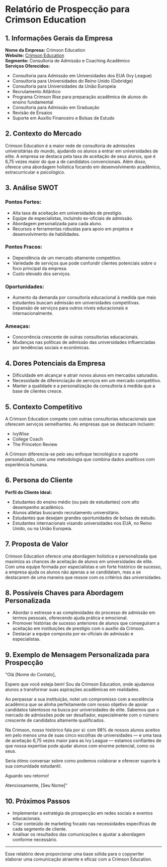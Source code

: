 # Relatório de Prospecção para Crimson Education

## 1. Informações Gerais da Empresa
**Nome da Empresa:** Crimson Education  
**Website:** [Crimson Education](https://www.crimsoneducation.org/)  
**Segmento:** Consultoria de Admissão e Coaching Acadêmico  
**Serviços Oferecidos:**
- Consultoria para Admissão em Universidades dos EUA (Ivy League)
- Consultoria para Universidades do Reino Unido (Oxbridge)
- Consultoria para Universidades da União Europeia
- Recrutamento Atlântico
- Programa Crimson Rise para preparação acadêmica de alunos do ensino fundamental
- Consultoria para Admissão em Graduação
- Revisão de Ensaios
- Suporte em Auxílio Financeiro e Bolsas de Estudo

## 2. Contexto do Mercado
Crimson Education é a maior rede de consultoria de admissões universitárias do mundo, ajudando os alunos a entrar em universidades de elite. A empresa se destaca pela taxa de aceitação de seus alunos, que é 6,75 vezes maior do que a de candidatos convencionais. Além disso, oferece uma abordagem holística focando em desenvolvimento acadêmico, extracurricular e psicológico.

## 3. Análise SWOT
### Pontos Fortes:
- Alta taxa de aceitação em universidades de prestígio.
- Equipe de especialistas, incluindo ex-oficiais de admissão.
- Abordagem personalizada para cada aluno.
- Recursos e ferramentas robustas para apoio em projetos e desenvolvimento de habilidades.

### Pontos Fracos:
- Dependência de um mercado altamente competitivo.
- Variedade de serviços que pode confundir clientes potenciais sobre o foco principal da empresa.
- Custo elevado dos serviços.

### Oportunidades:
- Aumento da demanda por consultoria educacional à medida que mais estudantes buscam admissão em universidades competitivas.
- Expansão de serviços para outros níveis educacionais e internacionalmente.

### Ameaças:
- Concorrência crescente de outras consultorias educacionais.
- Mudanças nas políticas de admissão das universidades influenciadas por tendências sociais e econômicas.

## 4. Dores Potenciais da Empresa
- Dificuldade em alcançar e atrair novos alunos em mercados saturados.
- Necessidade de diferenciação de serviços em um mercado competitivo.
- Manter a qualidade e a personalização da consultoria à medida que a base de clientes cresce.

## 5. Contexto Competitivo
A Crimson Education compete com outras consultorias educacionais que oferecem serviços semelhantes. As empresas que se destacam incluem:
- IvyWise
- College Coach
- The Princeton Review

A Crimson diferencia-se pelo seu enfoque tecnológico e suporte personalizado, com uma metodologia que combina dados analíticos com experiência humana.

## 6. Persona do Cliente
**Perfil do Cliente Ideal:**
- Estudantes do ensino médio (ou pais de estudantes) com alto desempenho acadêmico.
- Alunos atletas buscando recrutamento universitário.
- Estudantes que desejam grandes oportunidades de bolsas de estudo.
- Estudantes internacionais visando universidades nos EUA, no Reino Unido, ou na União Europeia.

## 7. Proposta de Valor
Crimson Education oferece uma abordagem holística e personalizada que maximiza as chances de aceitação de alunos em universidades de elite. Com uma equipe formada por especialistas e um forte histórico de sucesso, a empresa ajuda os alunos não apenas a se candidatam, mas a se destacarem de uma maneira que ressoe com os critérios das universidades.

## 8. Possíveis Chaves para Abordagem Personalizada
- Abordar o estresse e as complexidades do processo de admissão em termos pessoais, oferecendo ajuda prática e emocional.
- Promover histórias de sucesso anteriores de alunos que conseguiram a aceitação em instituições de prestígio com o auxílio da Crimson.
- Destacar a equipe composta por ex-oficiais de admissão e especialistas.

## 9. Exemplo de Mensagem Personalizada para Prospecção
"Olá [Nome do Contato],

Espero que você esteja bem! Sou da Crimson Education, onde ajudamos alunos a transformar suas aspirações acadêmicas em realidades. 

Ao perpassar a sua instituição, notei um compromisso com a excelência acadêmica que se alinha perfeitamente com nosso objetivo de apoiar candidatos talentosos na busca por universidades de elite. Sabemos que o mercado de admissões pode ser desafiador, especialmente com o número crescente de candidatos altamente qualificados. 

Na Crimson, nosso histórico fala por si: com 98% de nossos alunos aceitos em pelo menos uma de suas cinco escolhas de universidades — e uma taxa de aceitação 6,75 vezes maior para as Ivy League — estamos confiantes de que nossa expertise pode ajudar alunos com enorme potencial, como os seus.

Seria ótimo conversar sobre como podemos colaborar e oferecer suporte à sua comunidade estudantil. 

Aguardo seu retorno!

Atenciosamente,
[Seu Nome]"

## 10. Próximos Passos
- Implementar a estratégia de prospecção em redes sociais e eventos educacionais.
- Criar conteúdo de marketing focado nas necessidades específicas de cada segmento de cliente.
- Analisar os resultados das comunicações e ajustar a abordagem conforme necessário.

---

Esse relatório deve proporcionar uma base sólida para o copywriter elaborar uma comunicação atraente e eficaz com a Crimson Education.
